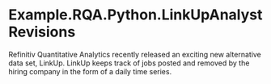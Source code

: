 # Example.RQA.Python.LinkUpAnalystRevisions
Refinitiv Quantitative Analytics recently released an exciting new alternative data set, LinkUp. LinkUp keeps track of jobs posted and removed by the hiring company in the form of a daily time series.
